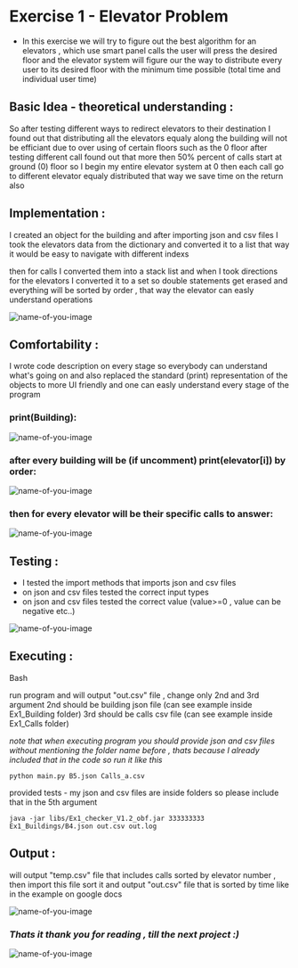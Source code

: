 # Exercise 1 - Elevator Problem

- In this exercise we will try to figure out the best algorithm for 
  an elevators , which use smart panel calls the user will press
  the desired floor and the elevator system will figure our the way
  to distribute every user to its desired floor with the minimum time
  possible (total time and individual user time)
  
  
## Basic Idea - theoretical understanding :

  So after testing different ways to redirect elevators to their destination
  I found out that distributing all the elevators equaly along the building
  will not be efficiant due to over using of certain floors such as the 0 floor
  after testing different call found out that more then 50% percent of calls
  start at ground (0) floor so I begin my entire elevator system at 0
  then each call go to different elevator equaly distributed
  that way we save time on the return also 
  
## Implementation :
  
  I created an object for the building and after importing json and csv files
  I took the elevators data from the dictionary and converted it to a list
  that way it would be easy to navigate with different indexs
  
  then for calls I converted them into a stack list and when I took directions for
  the elevators I converted it to a set so double statements get erased and everything 
  will be sorted by order , that way the elevator can easly understand operations


   ![name-of-you-image](https://github.com/Denis-Dev-2020/OOP_Ex1/blob/main/ScreenShots/Scheme.png?raw=true)



## Comfortability :
  
  I wrote code description on every stage so everybody can understand what's going on
  and also replaced the standard (print) representation of the objects to more UI friendly
  and one can easly understand every stage of the program

  ### print(Building):
  
 ![name-of-you-image](https://github.com/Denis-Dev-2020/OOP_Ex1/blob/main/ScreenShots/Building%20header.png?raw=true)
  
  ### after every building will be (if uncomment) print(elevator[i]) by order:
  
 ![name-of-you-image](https://github.com/Denis-Dev-2020/OOP_Ex1/blob/main/ScreenShots/Elevator%20Repr.png?raw=true)
 
  ### then for every elevator will be their specific calls to answer:
  
  ![name-of-you-image](https://github.com/Denis-Dev-2020/OOP_Ex1/blob/main/ScreenShots/CallRepr.png?raw=true)
 
 
## Testing :

  - I tested the import methods that imports json and csv files
  - on json and csv files tested the correct input types
  - on json and csv files tested the correct value (value>=0 , value can be negative etc..)

  ![name-of-you-image](https://github.com/Denis-Dev-2020/OOP_Ex1/blob/main/ScreenShots/tests.png?raw=true)

## Executing :

Bash

run program and will output "out.csv" file , change only 2nd and 3rd argument
2nd should be building json file (can see example inside Ex1_Building folder)
3rd should be calls csv file (can see example inside Ex1_Calls folder)

*note that when executing program you should provide json and csv files without mentioning*
*the folder name before , thats because I already included that in the code so run it like this*

    python main.py B5.json Calls_a.csv

provided tests - my json and csv files are inside folders so please include that in the 5th argument

    java -jar libs/Ex1_checker_V1.2_obf.jar 333333333 Ex1_Buildings/B4.json out.csv out.log
    
    
## Output :

   will output "temp.csv" file that includes calls sorted by elevator number , then import this file sort it and 
   output "out.csv" file that is sorted by time like in the example on google docs
   
  ![name-of-you-image](https://github.com/Denis-Dev-2020/OOP_Ex1/blob/main/ScreenShots/temp%20file.png?raw=true)
  
  
  ### *Thats it thank you for reading , till the next project :)*
  
  
  ![name-of-you-image](https://github.com/Denis-Dev-2020/OOP_Ex1/blob/main/ScreenShots/python11.png?raw=true)
 

  
